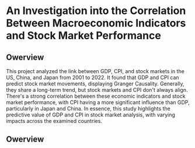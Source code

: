 # An Investigation into the Correlation Between Macroeconomic Indicators and Stock Market Performance

## Owerview

This project analyzed the link between GDP, CPI, and stock markets in the US, China, and Japan from 2001 to 2022. It found that GDP and CPI can predict stock market movements, displaying Granger Causality. Generally, they share a long-term trend, but stock markets and CPI don't always align. There's a strong correlation between these economic indicators and stock market performance, with CPI having a more significant influence than GDP, particularly in Japan and China. In essence, this study highlights the predictive value of GDP and CPI in stock market analysis, with varying impacts across the examined countries.

## Owerview


